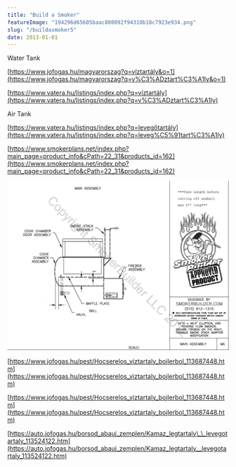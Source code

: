```yaml
---
title: "Build a Smoker"
featureImage: "194296d65605baac880092f94310b18c7923e934.png"
slug: "/buildasmoker5"
date: 2013-01-01
---
```


Water Tank

[https://www.jofogas.hu/magyarorszag?q=víztartály&o=1](https://www.jofogas.hu/magyarorszag?q=v%C3%ADztart%C3%A1ly&o=1)

[https://www.vatera.hu/listings/index.php?q=víztartály](https://www.vatera.hu/listings/index.php?q=v%C3%ADztart%C3%A1ly)

Air Tank

[https://www.vatera.hu/listings/index.php?q=levegőtartály](https://www.vatera.hu/listings/index.php?q=leveg%C5%91tart%C3%A1ly)

[https://www.smokerplans.net/index.php?main_page=product_info&cPath=22_31&products_id=162](https://www.smokerplans.net/index.php?main_page=product_info&cPath=22_31&products_id=162)

![194296d65605baac880092f94310b18c7923e934.png](194296d65605baac880092f94310b18c7923e934.png)

[https://www.jofogas.hu/pest/Hocserelos_viztartaly_bojlerbol_113687448.htm](https://www.jofogas.hu/pest/Hocserelos_viztartaly_bojlerbol_113687448.htm)

[https://www.jofogas.hu/pest/Hocserelos_viztartaly_bojlerbol_113687448.htm](https://www.jofogas.hu/pest/Hocserelos_viztartaly_bojlerbol_113687448.htm)

[https://auto.jofogas.hu/borsod_abauj_zemplen/Kamaz_legtartaly\_\_levegotartaly_113524122.htm](https://auto.jofogas.hu/borsod_abauj_zemplen/Kamaz_legtartaly__levegotartaly_113524122.htm)
